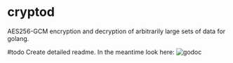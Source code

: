 # cryptod
AES256-GCM encryption and decryption of arbitrarily large sets of data for golang.

#todo
Create detailed readme.  In the meantime look here: ![godoc](https://godoc.org/github.com/wiggin77/cryptod)
